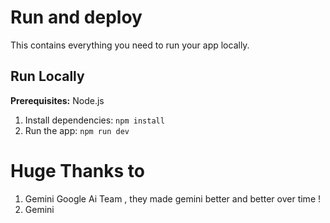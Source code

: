 # Run and deploy 

This contains everything you need to run your app locally.

## Run Locally

**Prerequisites:**  Node.js


1. Install dependencies:
   `npm install`
2. Run the app:
   `npm run dev`

# Huge Thanks to 
1. Gemini Google Ai Team , they made gemini better and better over time !
2. Gemini
